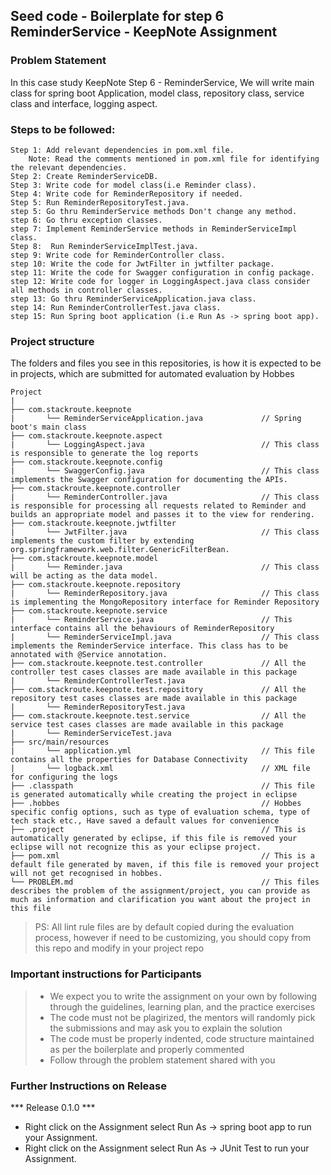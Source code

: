 ## Seed code - Boilerplate for step 6 ReminderService - KeepNote Assignment

### Problem Statement

In this case study KeepNote Step 6 - ReminderService, We will write main class for spring boot Application, model class, repository class, service class and interface, logging aspect.

### Steps to be followed:

    Step 1: Add relevant dependencies in pom.xml file. 
        Note: Read the comments mentioned in pom.xml file for identifying the relevant dependencies.
    Step 2: Create ReminderServiceDB.
    Step 3: Write code for model class(i.e Reminder class).
    Step 4: Write code for ReminderRepository if needed.
    Step 5: Run ReminderRepositoryTest.java. 
    step 5: Go thru ReminderService methods Don't change any method.
    step 6: Go thru exception classes.
    step 7: Implement ReminderService methods in ReminderServiceImpl class.
    Step 8:  Run ReminderServiceImplTest.java.
    step 9: Write code for ReminderController class.
    step 10: Write the code for JwtFilter in jwtfilter package.
    step 11: Write the code for Swagger configuration in config package.
    step 12: Write code for logger in LoggingAspect.java class consider all methods in controller classes.
    step 13: Go thru ReminderServiceApplication.java class.
    step 14: Run ReminderControllerTest.java class.
    step 15: Run Spring boot application (i.e Run As -> spring boot app).


### Project structure

The folders and files you see in this repositories, is how it is expected to be in projects, which are submitted for automated evaluation by Hobbes

    Project
	|
	├── com.stackroute.keepnote
	|	    └── ReminderServiceApplication.java             // Spring boot's main class
	├── com.stackroute.keepnote.aspect
	|	    └── LoggingAspect.java                          // This class is responsible to generate the log reports
	├── com.stackroute.keepnote.config             
    |       └── SwaggerConfig.java                          // This class implements the Swagger configuration for documenting the APIs.
	├── com.stackroute.keepnote.controller
	|		└── ReminderController.java                     // This class is responsible for processing all requests related to Reminder and builds an appropriate model and passes it to the view for rendering.
	├── com.stackroute.keepnote.jwtfilter             
    |       └── JwtFilter.java                              // This class implements the custom filter by extending org.springframework.web.filter.GenericFilterBean.
	├── com.stackroute.keepnote.model
	|		└── Reminder.java                               // This class will be acting as the data model.
	├── com.stackroute.keepnote.repository
	|		└── ReminderRepository.java                     // This class is implementing the MongoRepository interface for Reminder Repository
	├── com.stackroute.keepnote.service
	|		└── ReminderService.java                        // This interface contains all the behaviours of ReminderRepository
	|		└── ReminderServiceImpl.java                    // This class implements the ReminderService interface. This class has to be annotated with @Service annotation.
	├── com.stackroute.keepnote.test.controller             // All the controller test cases classes are made available in this package
	|		└── ReminderControllerTest.java
	├── com.stackroute.keepnote.test.repository             // All the repository test cases classes are made available in this package
	|		└── ReminderRepositoryTest.java
	├── com.stackroute.keepnote.test.service                // All the service test cases classes are made available in this package
	|		└── ReminderServiceTest.java
	├── src/main/resources
	|		└── application.yml                             // This file contains all the properties for Database Connectivity
	|		└── logback.xml                                 // XML file for configuring the logs
	├── .classpath			                                // This file is generated automatically while creating the project in eclipse
	├── .hobbes   			                                // Hobbes specific config options, such as type of evaluation schema, type of tech stack etc., Have saved a default values for convenience
	├── .project			                                // This is automatically generated by eclipse, if this file is removed your eclipse will not recognize this as your eclipse project. 
	├── pom.xml 			                                // This is a default file generated by maven, if this file is removed your project will not get recognised in hobbes.
	└── PROBLEM.md  		                                // This files describes the problem of the assignment/project, you can provide as much as information and clarification you want about the project in this file

> PS: All lint rule files are by default copied during the evaluation process, however if need to be customizing, you should copy from this repo and modify in your project repo

### Important instructions for Participants
> - We expect you to write the assignment on your own by following through the guidelines, learning plan, and the practice exercises
> - The code must not be plagirized, the mentors will randomly pick the submissions and may ask you to explain the solution
> - The code must be properly indented, code structure maintained as per the boilerplate and properly commented
> - Follow through the problem statement shared with you

### Further Instructions on Release

*** Release 0.1.0 ***

- Right click on the Assignment select Run As -> spring boot app to run your Assignment.
- Right click on the Assignment select Run As -> JUnit Test to run your Assignment.
